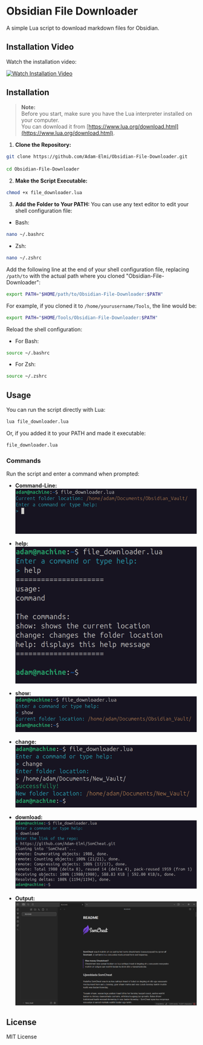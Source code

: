 # Obsidian File Downloader

A simple Lua script to download markdown files for Obsidian.

## Installation Video

Watch the installation video:

[![Watch Installation Video](https://img.shields.io/badge/Watch%20Installation%20Video-blue?logo=video)](https://raw.githubusercontent.com/Adam-Elmi/Obsidian-File-Downloader/master/assets/Installation.webm)


## Installation

> **Note:**  
> Before you start, make sure you have the Lua interpreter installed on your computer.  
> You can download it from [https://www.lua.org/download.html](https://www.lua.org/download.html).

1. **Clone the Repository:**
```bash
git clone https://github.com/Adam-Elmi/Obsidian-File-Downloader.git

cd Obsidian-File-Downloader
```

2. **Make the Script Executable:**
```bash
chmod +x file_downloader.lua
```

3. **Add the Folder to Your PATH:**
You can use any text editor to edit your shell configuration file:

- Bash:
```bash
nano ~/.bashrc
```

- Zsh:
```bash
nano ~/.zshrc
```

Add the following line at the end of your shell configuration file, replacing `/path/to` with the actual path where you cloned "Obsidian-File-Downloader":
```bash
export PATH="$HOME/path/to/Obsidian-File-Downloader:$PATH"
```
For example, if you cloned it to `/home/yourusername/Tools`, the line would be:
```bash
export PATH="$HOME/Tools/Obsidian-File-Downloader:$PATH"
```

Reload the shell configuration:

- For Bash:
```bash
source ~/.bashrc
```

- For Zsh:
```bash
source ~/.zshrc
```

## Usage

You can run the script directly with Lua:
```bash
lua file_downloader.lua
```

Or, if you added it to your PATH and made it executable:
```bash
file_downloader.lua
```



### Commands

Run the script and enter a command when prompted:

- **Command-Line:**
![Command-lINE Command Screenshot](./assets/cmd.png)

- **help:**
![Help Command Screenshot](./assets/help.cmd.png)

- **show:**
![Show Command Screenshot](./assets/show.cmd.png)

- **change:**
![Change Command Screenshot](./assets/change.cmd.png)

- **download:**
![Download Command Screenshot](./assets/download.cmd.png)

- **Output:**
![Output Command Screenshot](./assets/output.png)


## License
MIT License